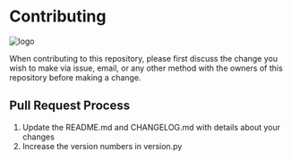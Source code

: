 Contributing
============

![logo](https://raw.githubusercontent.com/yafp/apparat_launcher/master/apparat_launcher/gfx/core/128/appIcon.png)

When contributing to this repository, please first discuss the change you wish to make via issue,
email, or any other method with the owners of this repository before making a change.


## Pull Request Process

1. Update the README.md and CHANGELOG.md with details about your changes
2. Increase the version numbers in version.py

